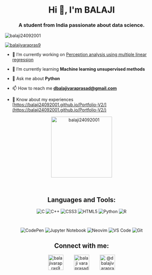 <h1 align="center">Hi 👋, I'm BALAJI</h1>
<h3 align="center">A student from India passionate about data science.</h3>

<p align="left"> <img src="https://komarev.com/ghpvc/?username=balaji24092001&label=Profile%20views&color=0e75b6&style=flat" alt="balaji24092001" /> </p>

<p align="left"> <a href="https://twitter.com/balajivarapras9" target="blank"><img src="https://img.shields.io/twitter/follow/balajivarapras9?logo=twitter&style=for-the-badge" alt="balajivarapras9" /></a> </p>

- 🔭 I’m currently working on [Perception analysis using multiple linear regression](https://github.com/BALAJI24092001/Student-Perception-Analysis)

- 🌱 I’m currently learning **Machine learning unsupervised methods**

- 💬 Ask me about **Python**

- 📫 How to reach me **dbalajivaraprasad@gmail.com**

- 📄 Know about my experiences [https://balaji24092001.github.io/Portfolio-V2/](https://balaji24092001.github.io/Portfolio-V2/)

<div>


<!-- <p align="center">&nbsp;<img align="center" height='200' src="https://github-readme-stats.vercel.app/api?username=balaji24092001&show_icons=true&locale=en" alt="balaji24092001" /></p> -->

<p align='center' ><img height='200' align='center' src="https://github-readme-streak-stats.herokuapp.com/?user=balaji24092001&" alt="balaji24092001" /></p>



<div>
<br>

<h2 align="center">Languages and Tools:</h2>
  
<div align='center'>
 
![C](https://img.shields.io/badge/c-%2300599C.svg?style=for-the-badge&logo=c&logoColor=white)
![C++](https://img.shields.io/badge/c++-%2300599C.svg?style=for-the-badge&logo=c%2B%2B&logoColor=white)
![CSS3](https://img.shields.io/badge/css3-%231572B6.svg?style=for-the-badge&logo=css3&logoColor=white)
![HTML5](https://img.shields.io/badge/html5-%23E34F26.svg?style=for-the-badge&logo=html5&logoColor=white)
![Python](https://img.shields.io/badge/python-3670A0?style=for-the-badge&logo=python&logoColor=ffdd54)
![R](https://img.shields.io/badge/r-%23276DC3.svg?style=for-the-badge&logo=r&logoColor=white)

</div>

<br>

<div align='center'>

![CodePen](https://img.shields.io/badge/CodePen-white?style=for-the-badge&logo=codepen&logoColor=black)
![Jupyter Notebook](https://img.shields.io/badge/jupyter-%23FA0F00.svg?style=for-the-badge&logo=jupyter&logoColor=white)
![Neovim](https://img.shields.io/badge/NeoVim-%2357A143.svg?&style=for-the-badge&logo=neovim&logoColor=white)
![VS Code](https://img.shields.io/badge/Visual%20Studio%20Code-0078d7.svg?style=for-the-badge&logo=visual-studio-code&logoColor=white)
![Git](https://img.shields.io/badge/git-%23F05033.svg?style=for-the-badge&logo=git&logoColor=white)

</div>

<h2 align="center">Connect with me:</h2>
<p align="center">
<a href="https://twitter.com/balajivarapras9" target="blank"><img align="center" src="https://raw.githubusercontent.com/rahuldkjain/github-profile-readme-generator/master/src/images/icons/Social/twitter.svg" alt="balajivarapras9" height="50" width="50" /></a> &nbsp &nbsp &nbsp &nbsp
<a href="https://linkedin.com/in/balaji vara prasad dega" target="blank"><img align="center" src="https://raw.githubusercontent.com/rahuldkjain/github-profile-readme-generator/master/src/images/icons/Social/linked-in-alt.svg" alt="balaji vara prasad dega" height="50" width="50" /></a> &nbsp &nbsp &nbsp &nbsp
<a href="https://www.hackerearth.com/@dbalajivarapras1" target="blank"><img align="center" src="https://raw.githubusercontent.com/rahuldkjain/github-profile-readme-generator/master/src/images/icons/Social/hackerearth.svg" alt="@dbalajivarapras1" height="50" width="50" /></a>
</p>

